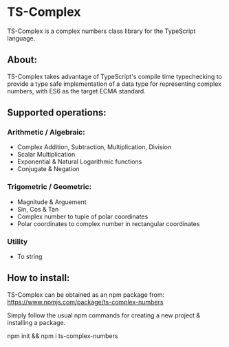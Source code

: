 # TS-Complex
TS-Complex is a complex numbers class library for the TypeScript language.

## About:
TS-Complex takes advantage of TypeScript's compile time typechecking to provide a type safe implementation
of a data type for representing complex numbers, with ES6 as the target ECMA standard.

## Supported operations:
### Arithmetic / Algebraic:
* Complex Addition, Subtraction, Multiplication, Division
* Scalar Multiplication
* Exponential & Natural Logarithmic functions 
* Conjugate & Negation
### Trigometric / Geometric:
* Magnitude & Arguement
* Sin, Cos & Tan
* Complex number to tuple of polar coordinates
* Polar coordinates to complex number in rectangular coordinates
### Utility
* To string
## How to install:
TS-Complex can be obtained as an npm package from:
https://www.npmjs.com/package/ts-complex-numbers

Simply follow the usual npm commands for creating a new project & installing a package.

npm init && npm i ts-complex-numbers
